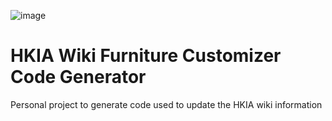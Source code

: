 ![image](https://github.com/user-attachments/assets/ef307d64-a3a4-4ae3-aad6-53860a5da9a3)

# HKIA Wiki Furniture Customizer Code Generator
Personal project to generate code used to update the HKIA wiki information
